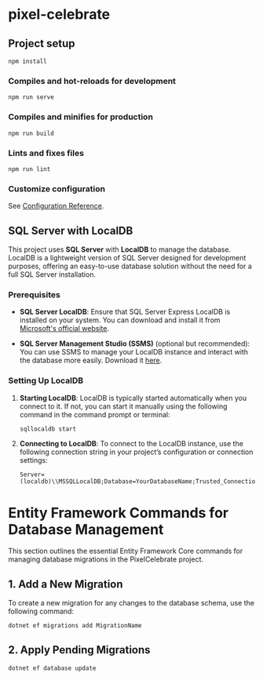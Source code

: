 # pixel-celebrate

## Project setup
```
npm install
```

### Compiles and hot-reloads for development
```
npm run serve
```

### Compiles and minifies for production
```
npm run build
```

### Lints and fixes files
```
npm run lint
```

### Customize configuration
See [Configuration Reference](https://cli.vuejs.org/config/).


## SQL Server with LocalDB

This project uses **SQL Server** with **LocalDB** to manage the database. LocalDB is a lightweight version of SQL Server designed for development purposes, offering an easy-to-use database solution without the need for a full SQL Server installation.

### Prerequisites

- **SQL Server LocalDB**: Ensure that SQL Server Express LocalDB is installed on your system. You can download and install it from [Microsoft's official website](https://docs.microsoft.com/en-us/sql/ssdt/download-sql-server-data-tools?view=sql-server-ver15).
  
- **SQL Server Management Studio (SSMS)** (optional but recommended): You can use SSMS to manage your LocalDB instance and interact with the database more easily. Download it [here](https://aka.ms/ssmsfullsetup).

### Setting Up LocalDB

1. **Starting LocalDB**:
   LocalDB is typically started automatically when you connect to it. If not, you can start it manually using the following command in the command prompt or terminal:

   ```bash
   sqllocaldb start


2. **Connecting to LocalDB**:
   To connect to the LocalDB instance, use the following connection string in your project’s configuration or connection settings:

   ```plaintext
   Server=(localdb)\\MSSQLLocalDB;Database=YourDatabaseName;Trusted_Connection=True;

# Entity Framework Commands for Database Management

This section outlines the essential Entity Framework Core commands for managing database migrations in the PixelCelebrate project.

## 1. Add a New Migration

To create a new migration for any changes to the database schema, use the following command:

```bash
dotnet ef migrations add MigrationName
```

## 2. Apply Pending Migrations

```bash
dotnet ef database update
```



